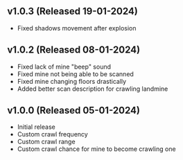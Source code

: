 ## v1.0.3 (Released 19-01-2024)
- Fixed shadows movement after explosion

## v1.0.2 (Released 08-01-2024)
- Fixed lack of mine "beep" sound
- Fixed mine not being able to be scanned
- Fixed mine changing floors drastically
- Added better scan description for crawling landmine

## v1.0.0 (Released 05-01-2024)
- Initial release
- Custom crawl frequency
- Custom crawl range
- Custom crawl chance for mine to become crawling one